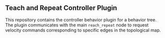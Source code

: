 ## Teach and Repeat Controller Plugin

This repository contains the controller behavior plugin for a behavior tree. The plugin communicates with the main `reach_repeat` node to request velocity commands corresponding to specific edges in the topological map.
